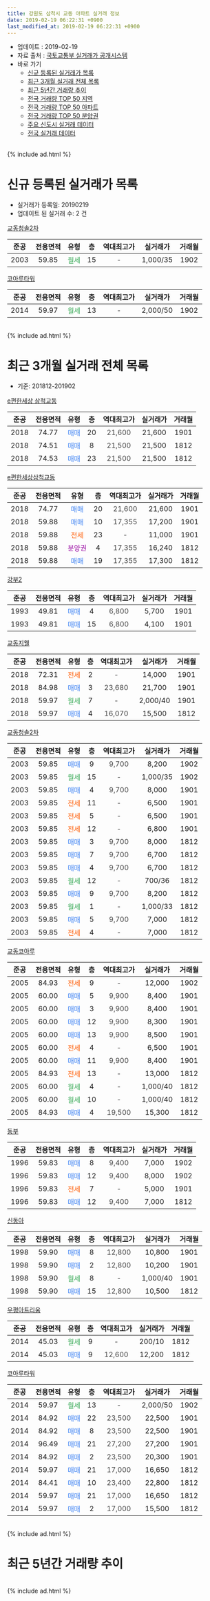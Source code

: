 ```yaml
---
title: 강원도 삼척시 교동 아파트 실거래 정보
date: 2019-02-19 06:22:31 +0900
last_modified_at: 2019-02-19 06:22:31 +0900
---
```


* 업데이트 : 2019-02-19
* 자료 출처 : [국토교통부 실거래가 공개시스템](http://rt.molit.go.kr)
* 바로 가기
    * [신규 등록된 실거래가 목록](#신규-등록된-실거래가-목록)
    * [최근 3개월 실거래 전체 목록](#최근-3개월-실거래-전체-목록)
    * [최근 5년간 거래량 추이](#최근-5년간-거래량-추이)
    * [전국 거래량 TOP 50 지역](https://ayogom.github.io/apt-trade-info/최근-3개월-전국에서-가장-거래가-많이-발생한-지역)
    * [전국 거래량 TOP 50 아파트](https://ayogom.github.io/apt-trade-info/최근-3개월-전국에서-가장-거래가-많이-발생한-아파트)
    * [전국 거래량 TOP 50 분양권](https://ayogom.github.io/apt-trade-info/최근-3개월-전국에서-가장-거래가-많이-발생한-분양권)
    * [주요 신도시 실거래 데이터](https://ayogom.github.io/apt-trade-info/주요-신도시)
    * [전국 실거래 데이터](https://ayogom.github.io/apt-trade-info/전국)
<br>
{% include ad.html %}
<br>

# 신규 등록된 실거래가 목록
* 실거래가 등록일: 20190219
* 업데이트 된 실거래 수: 2 건


[교동청솔2차](https://search.naver.com/search.naver?query=%EA%B0%95%EC%9B%90%EB%8F%84+%EC%82%BC%EC%B2%99%EC%8B%9C+%EA%B5%90%EB%8F%99+%EA%B5%90%EB%8F%99%EC%B2%AD%EC%86%942%EC%B0%A8)

|준공|전용면적|유형|층|역대최고가|실거래가|거래월|
|:---:|:---:|:---:|:---:|:---:|:---:|:---:|
|2003|59.85|<span style="color:#34a853">월세</span>|15|<span style="color:#444444">-</span>|1,000/35|1902|

[코아루타워](https://search.naver.com/search.naver?query=%EA%B0%95%EC%9B%90%EB%8F%84+%EC%82%BC%EC%B2%99%EC%8B%9C+%EA%B5%90%EB%8F%99+%EC%BD%94%EC%95%84%EB%A3%A8%ED%83%80%EC%9B%8C)

|준공|전용면적|유형|층|역대최고가|실거래가|거래월|
|:---:|:---:|:---:|:---:|:---:|:---:|:---:|
|2014|59.97|<span style="color:#34a853">월세</span>|13|<span style="color:#444444">-</span>|2,000/50|1902|


<br>
{% include ad.html %}
<br>

# 최근 3개월 실거래 전체 목록
* 기준: 201812-201902


[e편한세상 삼척교동](https://search.naver.com/search.naver?query=%EA%B0%95%EC%9B%90%EB%8F%84+%EC%82%BC%EC%B2%99%EC%8B%9C+%EA%B5%90%EB%8F%99+e%ED%8E%B8%ED%95%9C%EC%84%B8%EC%83%81+%EC%82%BC%EC%B2%99%EA%B5%90%EB%8F%99)

|준공|전용면적|유형|층|역대최고가|실거래가|거래월|
|:---:|:---:|:---:|:---:|:---:|:---:|:---:|
|2018|74.77|<span style="color:#4285f3">매매</span>|20|<span style="color:#444444">21,600</span>|21,600|1901|
|2018|74.51|<span style="color:#4285f3">매매</span>|8|<span style="color:#444444">21,500</span>|21,500|1812|
|2018|74.53|<span style="color:#4285f3">매매</span>|23|<span style="color:#444444">21,500</span>|21,500|1812|

[e편한세상삼척교동](https://search.naver.com/search.naver?query=%EA%B0%95%EC%9B%90%EB%8F%84+%EC%82%BC%EC%B2%99%EC%8B%9C+%EA%B5%90%EB%8F%99+e%ED%8E%B8%ED%95%9C%EC%84%B8%EC%83%81%EC%82%BC%EC%B2%99%EA%B5%90%EB%8F%99)

|준공|전용면적|유형|층|역대최고가|실거래가|거래월|
|:---:|:---:|:---:|:---:|:---:|:---:|:---:|
|2018|74.77|<span style="color:#4285f3">매매</span>|20|<span style="color:#444444">21,600</span>|21,600|1901|
|2018|59.88|<span style="color:#4285f3">매매</span>|10|<span style="color:#444444">17,355</span>|17,200|1901|
|2018|59.88|<span style="color:#ff5a00">전세</span>|23|<span style="color:#444444">-</span>|11,000|1901|
|2018|59.88|<span style="color:#9C11A5">분양권</span>|4|<span style="color:#444444">17,355</span>|16,240|1812|
|2018|59.88|<span style="color:#4285f3">매매</span>|19|<span style="color:#444444">17,355</span>|17,300|1812|

[강부2](https://search.naver.com/search.naver?query=%EA%B0%95%EC%9B%90%EB%8F%84+%EC%82%BC%EC%B2%99%EC%8B%9C+%EA%B5%90%EB%8F%99+%EA%B0%95%EB%B6%802)

|준공|전용면적|유형|층|역대최고가|실거래가|거래월|
|:---:|:---:|:---:|:---:|:---:|:---:|:---:|
|1993|49.81|<span style="color:#4285f3">매매</span>|4|<span style="color:#444444">6,800</span>|5,700|1901|
|1993|49.81|<span style="color:#4285f3">매매</span>|15|<span style="color:#444444">6,800</span>|4,100|1901|

[교동지웰](https://search.naver.com/search.naver?query=%EA%B0%95%EC%9B%90%EB%8F%84+%EC%82%BC%EC%B2%99%EC%8B%9C+%EA%B5%90%EB%8F%99+%EA%B5%90%EB%8F%99%EC%A7%80%EC%9B%B0)

|준공|전용면적|유형|층|역대최고가|실거래가|거래월|
|:---:|:---:|:---:|:---:|:---:|:---:|:---:|
|2018|72.31|<span style="color:#ff5a00">전세</span>|2|<span style="color:#444444">-</span>|14,000|1901|
|2018|84.98|<span style="color:#4285f3">매매</span>|3|<span style="color:#444444">23,680</span>|21,700|1901|
|2018|59.97|<span style="color:#34a853">월세</span>|7|<span style="color:#444444">-</span>|2,000/40|1901|
|2018|59.97|<span style="color:#4285f3">매매</span>|4|<span style="color:#444444">16,070</span>|15,500|1812|

[교동청솔2차](https://search.naver.com/search.naver?query=%EA%B0%95%EC%9B%90%EB%8F%84+%EC%82%BC%EC%B2%99%EC%8B%9C+%EA%B5%90%EB%8F%99+%EA%B5%90%EB%8F%99%EC%B2%AD%EC%86%942%EC%B0%A8)

|준공|전용면적|유형|층|역대최고가|실거래가|거래월|
|:---:|:---:|:---:|:---:|:---:|:---:|:---:|
|2003|59.85|<span style="color:#4285f3">매매</span>|9|<span style="color:#444444">9,700</span>|8,200|1902|
|2003|59.85|<span style="color:#34a853">월세</span>|15|<span style="color:#444444">-</span>|1,000/35|1902|
|2003|59.85|<span style="color:#4285f3">매매</span>|4|<span style="color:#444444">9,700</span>|8,000|1901|
|2003|59.85|<span style="color:#ff5a00">전세</span>|11|<span style="color:#444444">-</span>|6,500|1901|
|2003|59.85|<span style="color:#ff5a00">전세</span>|5|<span style="color:#444444">-</span>|6,500|1901|
|2003|59.85|<span style="color:#ff5a00">전세</span>|12|<span style="color:#444444">-</span>|6,800|1901|
|2003|59.85|<span style="color:#4285f3">매매</span>|3|<span style="color:#444444">9,700</span>|8,000|1812|
|2003|59.85|<span style="color:#4285f3">매매</span>|7|<span style="color:#444444">9,700</span>|6,700|1812|
|2003|59.85|<span style="color:#4285f3">매매</span>|4|<span style="color:#444444">9,700</span>|6,700|1812|
|2003|59.85|<span style="color:#34a853">월세</span>|12|<span style="color:#444444">-</span>|700/36|1812|
|2003|59.85|<span style="color:#4285f3">매매</span>|9|<span style="color:#444444">9,700</span>|8,200|1812|
|2003|59.85|<span style="color:#34a853">월세</span>|1|<span style="color:#444444">-</span>|1,000/33|1812|
|2003|59.85|<span style="color:#4285f3">매매</span>|5|<span style="color:#444444">9,700</span>|7,000|1812|
|2003|59.85|<span style="color:#ff5a00">전세</span>|4|<span style="color:#444444">-</span>|7,000|1812|

[교동코아루](https://search.naver.com/search.naver?query=%EA%B0%95%EC%9B%90%EB%8F%84+%EC%82%BC%EC%B2%99%EC%8B%9C+%EA%B5%90%EB%8F%99+%EA%B5%90%EB%8F%99%EC%BD%94%EC%95%84%EB%A3%A8)

|준공|전용면적|유형|층|역대최고가|실거래가|거래월|
|:---:|:---:|:---:|:---:|:---:|:---:|:---:|
|2005|84.93|<span style="color:#ff5a00">전세</span>|9|<span style="color:#444444">-</span>|12,000|1902|
|2005|60.00|<span style="color:#4285f3">매매</span>|5|<span style="color:#444444">9,900</span>|8,400|1901|
|2005|60.00|<span style="color:#4285f3">매매</span>|3|<span style="color:#444444">9,900</span>|8,400|1901|
|2005|60.00|<span style="color:#4285f3">매매</span>|12|<span style="color:#444444">9,900</span>|8,300|1901|
|2005|60.00|<span style="color:#4285f3">매매</span>|13|<span style="color:#444444">9,900</span>|8,500|1901|
|2005|60.00|<span style="color:#ff5a00">전세</span>|4|<span style="color:#444444">-</span>|6,500|1901|
|2005|60.00|<span style="color:#4285f3">매매</span>|11|<span style="color:#444444">9,900</span>|8,400|1901|
|2005|84.93|<span style="color:#ff5a00">전세</span>|13|<span style="color:#444444">-</span>|13,000|1812|
|2005|60.00|<span style="color:#34a853">월세</span>|4|<span style="color:#444444">-</span>|1,000/40|1812|
|2005|60.00|<span style="color:#34a853">월세</span>|10|<span style="color:#444444">-</span>|1,000/40|1812|
|2005|84.93|<span style="color:#4285f3">매매</span>|4|<span style="color:#444444">19,500</span>|15,300|1812|

[동부](https://search.naver.com/search.naver?query=%EA%B0%95%EC%9B%90%EB%8F%84+%EC%82%BC%EC%B2%99%EC%8B%9C+%EA%B5%90%EB%8F%99+%EB%8F%99%EB%B6%80)

|준공|전용면적|유형|층|역대최고가|실거래가|거래월|
|:---:|:---:|:---:|:---:|:---:|:---:|:---:|
|1996|59.83|<span style="color:#4285f3">매매</span>|8|<span style="color:#444444">9,400</span>|7,000|1902|
|1996|59.83|<span style="color:#4285f3">매매</span>|12|<span style="color:#444444">9,400</span>|8,000|1902|
|1996|59.83|<span style="color:#ff5a00">전세</span>|7|<span style="color:#444444">-</span>|5,000|1901|
|1996|59.83|<span style="color:#4285f3">매매</span>|12|<span style="color:#444444">9,400</span>|7,000|1812|


<script async src="//pagead2.googlesyndication.com/pagead/js/adsbygoogle.js"></script>
<!-- 기본 -->
<ins class="adsbygoogle"
     style="display:block"
     data-ad-client="ca-pub-2446590836940007"
     data-ad-slot="1659523306"
     data-ad-format="auto"
     data-full-width-responsive="true"></ins>
<script>
(adsbygoogle = window.adsbygoogle || []).push({});
</script>


[신동아](https://search.naver.com/search.naver?query=%EA%B0%95%EC%9B%90%EB%8F%84+%EC%82%BC%EC%B2%99%EC%8B%9C+%EA%B5%90%EB%8F%99+%EC%8B%A0%EB%8F%99%EC%95%84)

|준공|전용면적|유형|층|역대최고가|실거래가|거래월|
|:---:|:---:|:---:|:---:|:---:|:---:|:---:|
|1998|59.90|<span style="color:#4285f3">매매</span>|8|<span style="color:#444444">12,800</span>|10,800|1901|
|1998|59.90|<span style="color:#4285f3">매매</span>|2|<span style="color:#444444">12,800</span>|10,200|1901|
|1998|59.90|<span style="color:#34a853">월세</span>|8|<span style="color:#444444">-</span>|1,000/40|1901|
|1998|59.90|<span style="color:#4285f3">매매</span>|15|<span style="color:#444444">12,800</span>|10,500|1812|

[우평아트리움](https://search.naver.com/search.naver?query=%EA%B0%95%EC%9B%90%EB%8F%84+%EC%82%BC%EC%B2%99%EC%8B%9C+%EA%B5%90%EB%8F%99+%EC%9A%B0%ED%8F%89%EC%95%84%ED%8A%B8%EB%A6%AC%EC%9B%80)

|준공|전용면적|유형|층|역대최고가|실거래가|거래월|
|:---:|:---:|:---:|:---:|:---:|:---:|:---:|
|2014|45.03|<span style="color:#34a853">월세</span>|9|<span style="color:#444444">-</span>|200/10|1812|
|2014|45.03|<span style="color:#4285f3">매매</span>|9|<span style="color:#444444">12,600</span>|12,200|1812|

[코아루타워](https://search.naver.com/search.naver?query=%EA%B0%95%EC%9B%90%EB%8F%84+%EC%82%BC%EC%B2%99%EC%8B%9C+%EA%B5%90%EB%8F%99+%EC%BD%94%EC%95%84%EB%A3%A8%ED%83%80%EC%9B%8C)

|준공|전용면적|유형|층|역대최고가|실거래가|거래월|
|:---:|:---:|:---:|:---:|:---:|:---:|:---:|
|2014|59.97|<span style="color:#34a853">월세</span>|13|<span style="color:#444444">-</span>|2,000/50|1902|
|2014|84.92|<span style="color:#4285f3">매매</span>|22|<span style="color:#444444">23,500</span>|22,500|1901|
|2014|84.92|<span style="color:#4285f3">매매</span>|8|<span style="color:#444444">23,500</span>|22,500|1901|
|2014|96.49|<span style="color:#4285f3">매매</span>|21|<span style="color:#444444">27,200</span>|27,200|1901|
|2014|84.92|<span style="color:#4285f3">매매</span>|2|<span style="color:#444444">23,500</span>|20,300|1901|
|2014|59.97|<span style="color:#4285f3">매매</span>|21|<span style="color:#444444">17,000</span>|16,650|1812|
|2014|84.41|<span style="color:#4285f3">매매</span>|10|<span style="color:#444444">23,400</span>|22,800|1812|
|2014|59.97|<span style="color:#4285f3">매매</span>|21|<span style="color:#444444">17,000</span>|16,650|1812|
|2014|59.97|<span style="color:#4285f3">매매</span>|2|<span style="color:#444444">17,000</span>|15,500|1812|


<br>
{% include ad.html %}
<br>

# 최근 5년간 거래량 추이


<div style="width:100%;">
    <canvas id="deal_progress" height="200"></canvas>
</div>

<script>
new Chart(document.getElementById("deal_progress"), {
    type: 'line',
    data: {
        labels: ['201402','201403','201404','201405','201406','201407','201408','201409','201410','201411','201412','201501','201502','201503','201504','201505','201506','201507','201508','201509','201510','201511','201512','201601','201602','201603','201604','201605','201606','201607','201608','201609','201610','201611','201612','201701','201702','201703','201704','201705','201706','201707','201708','201709','201710','201711','201712','201801','201802','201803','201804','201805','201806','201807','201808','201809','201810','201811','201812','201901','201902'],
        datasets: [{
            label: '매매',
            pointRadius: 1,
            data: [14, 17, 20, 12, 17, 13, 19, 14, 14, 16, 16, 10, 13, 18, 20, 10, 19, 16, 10, 10, 11, 17, 15, 12, 16, 22, 16, 16, 16, 13, 12, 9, 14, 15, 11, 24, 12, 9, 10, 9, 4, 8, 15, 9, 6, 9, 12, 46, 31, 37, 43, 42, 18, 17, 29, 14, 26, 10, 18, 18, 3],
            borderColor: "rgba(255, 201, 14, 1)",
            backgroundColor: "rgba(255, 201, 14, 0.5)",
            fill: false,
            lineTension: 0
        },{
            label: '전월세',
            pointRadius: 1,
            data: [7, 11, 9, 14, 16, 9, 13, 7, 4, 11, 8, 7, 9, 1, 7, 3, 11, 7, 6, 2, 7, 4, 4, 5, 5, 9, 7, 6, 10, 3, 5, 7, 7, 7, 9, 8, 7, 2, 2, 6, 4, 5, 4, 5, 2, 6, 10, 19, 25, 20, 31, 24, 16, 26, 29, 15, 12, 15, 7, 9, 3],
            borderColor: "rgba(0, 141, 185, 1)",
            backgroundColor: "rgba(0, 141, 185, 0.5)",
            fill: false,
            lineTension: 0
        }
        ]
    },
    options: {
        responsive: true,
        title: {
            display: false
        },
        tooltips: {
            mode: 'index',
            intersect: false
        },
        hover: {
            mode: 'nearest',
            intersect: true
        },
        scales: {
            xAxes: [{
                display: true,
                scaleLabel: {
                    display: true,
                    labelString: '년/월'
                }
            }],
            yAxes: [{
                display: true,
                ticks: {
                    suggestedMin: 0,
                },
                scaleLabel: {
                    display: true,
                    labelString: '실거래 수'
                }
            }]
        }
    }
});

</script>


<br>
{% include ad.html %}
<br>

